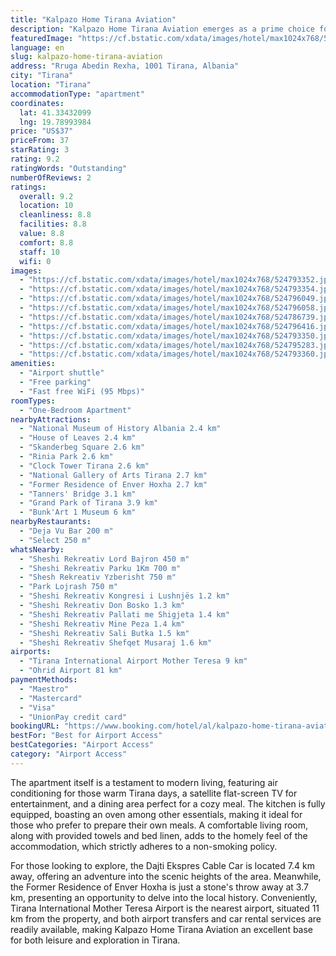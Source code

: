 ```yaml
---
title: "Kalpazo Home Tirana Aviation"
description: "Kalpazo Home Tirana Aviation emerges as a prime choice for travelers seeking a blend of comfort and convenience in the heart of Tirana."
featuredImage: "https://cf.bstatic.com/xdata/images/hotel/max1024x768/524793352.jpg?k=c56f697216cf7ec2935007ba73f8861ebb422fb2a9fd0e2b35110638a09ccbd7&o=&hp=1"
language: en
slug: kalpazo-home-tirana-aviation
address: "Rruga Abedin Rexha, 1001 Tirana, Albania"
city: "Tirana"
location: "Tirana"
accommodationType: "apartment"
coordinates:
  lat: 41.33432099
  lng: 19.78993984
price: "US$37"
priceFrom: 37
starRating: 3
rating: 9.2
ratingWords: "Outstanding"
numberOfReviews: 2
ratings:
  overall: 9.2
  location: 10
  cleanliness: 8.8
  facilities: 8.8
  value: 8.8
  comfort: 8.8
  staff: 10
  wifi: 0
images:
  - "https://cf.bstatic.com/xdata/images/hotel/max1024x768/524793352.jpg?k=c56f697216cf7ec2935007ba73f8861ebb422fb2a9fd0e2b35110638a09ccbd7&o=&hp=1"
  - "https://cf.bstatic.com/xdata/images/hotel/max1024x768/524793354.jpg?k=e6cd13625fc8a9cb16ee95e80528b2999b258f5e58d93c87663342126fc0c80e&o=&hp=1"
  - "https://cf.bstatic.com/xdata/images/hotel/max1024x768/524796049.jpg?k=6410fe51deae5c4ae67628fdc1f8707f8914e413b9fad6557b05afd67e13c60e&o=&hp=1"
  - "https://cf.bstatic.com/xdata/images/hotel/max1024x768/524796058.jpg?k=1845b2e71ecea07fc30cc55fccd6239fdd26b9764c0fe9be4bf6388808f42b2d&o=&hp=1"
  - "https://cf.bstatic.com/xdata/images/hotel/max1024x768/524786739.jpg?k=88a89e4459e9e5fc9a0f4975c7b7d665bfe76714a24bc7e5194ae74fac7e1b62&o=&hp=1"
  - "https://cf.bstatic.com/xdata/images/hotel/max1024x768/524796416.jpg?k=d90297d1ce4a802ec1a098eada7edc85d3020f4742688c8f5b9fc352ca2605f5&o=&hp=1"
  - "https://cf.bstatic.com/xdata/images/hotel/max1024x768/524793350.jpg?k=48006d8bc3387417111c02b684eefdd010c19e1155bfb3b510f004069d997146&o=&hp=1"
  - "https://cf.bstatic.com/xdata/images/hotel/max1024x768/524795283.jpg?k=5820bfd627ee7cefeb15c1db63a0c764d491d28c0ccc005d49bf32cd8248dc75&o=&hp=1"
  - "https://cf.bstatic.com/xdata/images/hotel/max1024x768/524793360.jpg?k=a28ef8b8f32cc96027fe2072f5b68f0a69673a664bf6929151562950a83a6b00&o=&hp=1"
amenities:
  - "Airport shuttle"
  - "Free parking"
  - "Fast free WiFi (95 Mbps)"
roomTypes:
  - "One-Bedroom Apartment"
nearbyAttractions:
  - "National Museum of History Albania 2.4 km"
  - "House of Leaves 2.4 km"
  - "Skanderbeg Square 2.6 km"
  - "Rinia Park 2.6 km"
  - "Clock Tower Tirana 2.6 km"
  - "National Gallery of Arts Tirana 2.7 km"
  - "Former Residence of Enver Hoxha 2.7 km"
  - "Tanners' Bridge 3.1 km"
  - "Grand Park of Tirana 3.9 km"
  - "Bunk'Art 1 Museum 6 km"
nearbyRestaurants:
  - "Deja Vu Bar 200 m"
  - "Select 250 m"
whatsNearby:
  - "Sheshi Rekreativ Lord Bajron 450 m"
  - "Sheshi Rekreativ Parku 1Km 700 m"
  - "Shesh Rekreativ Yzberisht 750 m"
  - "Park Lojrash 750 m"
  - "Sheshi Rekreativ Kongresi i Lushnjës 1.2 km"
  - "Sheshi Rekreativ Don Bosko 1.3 km"
  - "Sheshi Rekreativ Pallati me Shigjeta 1.4 km"
  - "Sheshi Rekreativ Mine Peza 1.4 km"
  - "Sheshi Rekreativ Sali Butka 1.5 km"
  - "Sheshi Rekreativ Shefqet Musaraj 1.6 km"
airports:
  - "Tirana International Airport Mother Teresa 9 km"
  - "Ohrid Airport 81 km"
paymentMethods:
  - "Maestro"
  - "Mastercard"
  - "Visa"
  - "UnionPay credit card"
bookingURL: "https://www.booking.com/hotel/al/kalpazo-home-tirana-aviation.en-gb.html?aid=8035640"
bestFor: "Best for Airport Access"
bestCategories: "Airport Access"
category: "Airport Access"
---
```


The apartment itself is a testament to modern living, featuring air conditioning for those warm Tirana days, a satellite flat-screen TV for entertainment, and a dining area perfect for a cozy meal. The kitchen is fully equipped, boasting an oven among other essentials, making it ideal for those who prefer to prepare their own meals. A comfortable living room, along with provided towels and bed linen, adds to the homely feel of the accommodation, which strictly adheres to a non-smoking policy.

For those looking to explore, the Dajti Ekspres Cable Car is located 7.4 km away, offering an adventure into the scenic heights of the area. Meanwhile, the Former Residence of Enver Hoxha is just a stone's throw away at 3.7 km, presenting an opportunity to delve into the local history. Conveniently, Tirana International Mother Teresa Airport is the nearest airport, situated 11 km from the property, and both airport transfers and car rental services are readily available, making Kalpazo Home Tirana Aviation an excellent base for both leisure and exploration in Tirana.